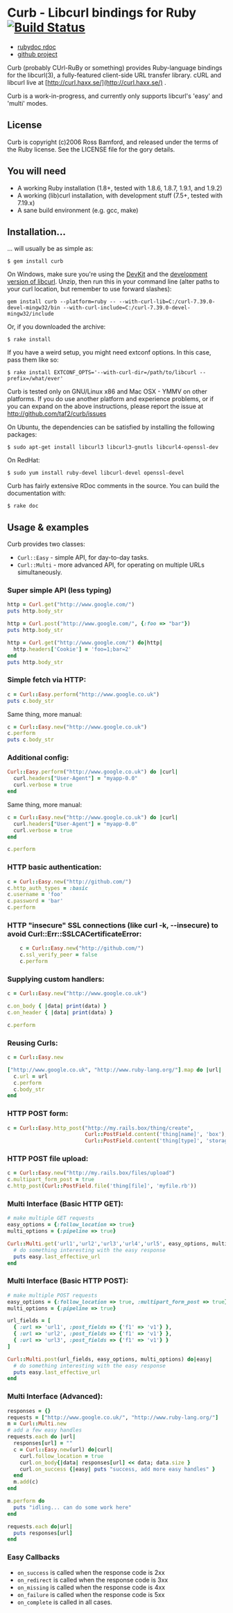 # Curb - Libcurl bindings for Ruby [![Build Status](https://travis-ci.org/taf2/curb.svg?branch=master)](https://travis-ci.org/taf2/curb)

* [rubydoc rdoc](http://www.rubydoc.info/github/taf2/curb/)
* [github project](http://github.com/taf2/curb/tree/master)

Curb (probably CUrl-RuBy or something) provides Ruby-language bindings for the
libcurl(3), a fully-featured client-side URL transfer library.
cURL and libcurl live at [http://curl.haxx.se/](http://curl.haxx.se/) .

Curb is a work-in-progress, and currently only supports libcurl's 'easy' and 'multi' modes.

## License

Curb is copyright (c)2006 Ross Bamford, and released under the terms of the 
Ruby license. See the LICENSE file for the gory details. 

## You will need

* A working Ruby installation (1.8+, tested with 1.8.6, 1.8.7, 1.9.1, and 1.9.2)
* A working (lib)curl installation, with development stuff (7.5+, tested with 7.19.x)
* A sane build environment (e.g. gcc, make)

## Installation...

... will usually be as simple as:

    $ gem install curb

On Windows, make sure you're using the [DevKit](http://rubyinstaller.org/downloads/) and
the [development version of libcurl](http://curl.haxx.se/gknw.net/7.39.0/dist-w32/curl-7.39.0-devel-mingw32.zip). Unzip, then run this in your command
line (alter paths to your curl location, but remember to use forward slashes):

    gem install curb --platform=ruby -- --with-curl-lib=C:/curl-7.39.0-devel-mingw32/bin --with-curl-include=C:/curl-7.39.0-devel-mingw32/include

Or, if you downloaded the archive:  

    $ rake install 

If you have a weird setup, you might need extconf options. In this case, pass
them like so:

    $ rake install EXTCONF_OPTS='--with-curl-dir=/path/to/libcurl --prefix=/what/ever'
  
Curb is tested only on GNU/Linux x86 and Mac OSX - YMMV on other platforms.
If you do use another platform and experience problems, or if you can 
expand on the above instructions, please report the issue at http://github.com/taf2/curb/issues

On Ubuntu, the dependencies can be satisfied by installing the following packages:

    $ sudo apt-get install libcurl3 libcurl3-gnutls libcurl4-openssl-dev

On RedHat:

    $ sudo yum install ruby-devel libcurl-devel openssl-devel
    
Curb has fairly extensive RDoc comments in the source. You can build the
documentation with:

    $ rake doc

## Usage & examples

Curb provides two classes:

* `Curl::Easy` - simple API, for day-to-day tasks.
* `Curl::Multi` - more advanced API, for operating on multiple URLs simultaneously.

### Super simple API (less typing)

```ruby
http = Curl.get("http://www.google.com/")
puts http.body_str

http = Curl.post("http://www.google.com/", {:foo => "bar"})
puts http.body_str

http = Curl.get("http://www.google.com/") do|http|
  http.headers['Cookie'] = 'foo=1;bar=2'
end
puts http.body_str
```

### Simple fetch via HTTP:

```ruby
c = Curl::Easy.perform("http://www.google.co.uk")
puts c.body_str
```

Same thing, more manual:

```ruby
c = Curl::Easy.new("http://www.google.co.uk")
c.perform
puts c.body_str
```

### Additional config:

```ruby
Curl::Easy.perform("http://www.google.co.uk") do |curl| 
  curl.headers["User-Agent"] = "myapp-0.0"
  curl.verbose = true
end
```

Same thing, more manual:

```ruby
c = Curl::Easy.new("http://www.google.co.uk") do |curl| 
  curl.headers["User-Agent"] = "myapp-0.0"
  curl.verbose = true
end

c.perform
```

### HTTP basic authentication:

```ruby
c = Curl::Easy.new("http://github.com/")
c.http_auth_types = :basic
c.username = 'foo'
c.password = 'bar'
c.perform
```

### HTTP "insecure" SSL connections (like curl -k, --insecure) to avoid Curl::Err::SSLCACertificateError:

```ruby
    c = Curl::Easy.new("http://github.com/")
    c.ssl_verify_peer = false
    c.perform
```

### Supplying custom handlers:

```ruby
c = Curl::Easy.new("http://www.google.co.uk")

c.on_body { |data| print(data) }
c.on_header { |data| print(data) }

c.perform
```

### Reusing Curls:

```ruby
c = Curl::Easy.new

["http://www.google.co.uk", "http://www.ruby-lang.org/"].map do |url|
  c.url = url
  c.perform
  c.body_str
end
```

### HTTP POST form:

```ruby
c = Curl::Easy.http_post("http://my.rails.box/thing/create",
                         Curl::PostField.content('thing[name]', 'box'),
                         Curl::PostField.content('thing[type]', 'storage'))
```

### HTTP POST file upload:

```ruby
c = Curl::Easy.new("http://my.rails.box/files/upload")
c.multipart_form_post = true
c.http_post(Curl::PostField.file('thing[file]', 'myfile.rb'))
```

### Multi Interface (Basic HTTP GET):

```ruby
# make multiple GET requests
easy_options = {:follow_location => true}
multi_options = {:pipeline => true}

Curl::Multi.get('url1','url2','url3','url4','url5', easy_options, multi_options) do|easy|
  # do something interesting with the easy response
  puts easy.last_effective_url
end
```

### Multi Interface (Basic HTTP POST):

```ruby
# make multiple POST requests
easy_options = {:follow_location => true, :multipart_form_post => true}
multi_options = {:pipeline => true}

url_fields = [
  { :url => 'url1', :post_fields => {'f1' => 'v1'} },
  { :url => 'url2', :post_fields => {'f1' => 'v1'} },
  { :url => 'url3', :post_fields => {'f1' => 'v1'} }
]

Curl::Multi.post(url_fields, easy_options, multi_options) do|easy|
  # do something interesting with the easy response
  puts easy.last_effective_url
end
```

### Multi Interface (Advanced):

```ruby
responses = {}
requests = ["http://www.google.co.uk/", "http://www.ruby-lang.org/"]
m = Curl::Multi.new
# add a few easy handles
requests.each do |url|
  responses[url] = ""
  c = Curl::Easy.new(url) do|curl|
    curl.follow_location = true
    curl.on_body{|data| responses[url] << data; data.size }
    curl.on_success {|easy| puts "success, add more easy handles" }
  end
  m.add(c)
end

m.perform do
  puts "idling... can do some work here"
end

requests.each do|url|
  puts responses[url]
end
```

### Easy Callbacks

* `on_success`  is called when the response code is 2xx
* `on_redirect` is called when the response code is 3xx
* `on_missing` is called when the response code is 4xx
* `on_failure` is called when the response code is 5xx
* `on_complete` is called in all cases.
